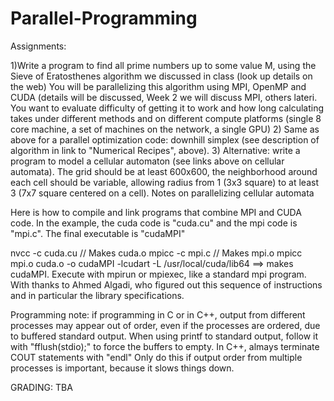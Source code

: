 # Parallel-Programming
Assignments:

1)Write a program to find all prime numbers up to some value M, using the Sieve of Eratosthenes algorithm we discussed in class (look up details on the web)
You will be parallelizing this algorithm using MPI, OpenMP and CUDA (details will be discussed, Week 2 we will discuss MPI, others lateri.
You want to evaluate difficulty of getting it to work and how long calculating takes under different methods and on different compute platforms (single 8 core machine, a set of machines on the network, a single GPU)
2) Same as above for a parallel optimization code: downhill simplex (see description of algorithm in link to "Numerical Recipes", above).
3) Alternative: write a program to model a cellular automaton (see links above on cellular automata). The grid should be at least 600x600, the neighborhood around each cell should be variable, allowing radius from 1 (3x3 square) to at least 3 (7x7 square centered on a cell).
Notes on parallelizing cellular automata 

Here is how to compile and link programs that combine MPI and CUDA code. In the example, the cuda code is "cuda.cu" and the mpi code is "mpi.c". The final executable is "cudaMPI"

nvcc -c cuda.cu // Makes cuda.o 
mpicc -c mpi.c // Makes mpi.o 
mpicc mpi.o cuda.o -o cudaMPI -lcudart -L /usr/local/cuda/lib64 
==> makes cudaMPI. Execute with mpirun or mpiexec, like a standard mpi program. With thanks to Ahmed Algadi, who figured out this sequence of instructions and in particular the library specifications.


Programming note: if programming in C or in C++, output from different processes may appear out of order, even if the processes are ordered, due to buffered standard output. When using printf to standard output, follow it with "fflush(stdio);" to force the buffers to empty. In C++, almays terminate COUT statements with "endl"
Only do this if output order from multiple processes is important, because it slows things down.

GRADING: TBA

